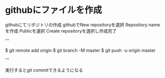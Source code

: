 # githubにファイルを作成

githubにてリポジトリの作成
githubでNew repositoryを選択
Repository nameを作成
Publicを選択
Create repositoryを選択し作成完了


'''

$ git remote add origin <URL>
$ git branch -M master
$ git push -u origin master

'''

実行するとgit commitできるようになる